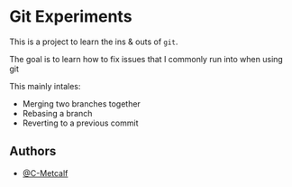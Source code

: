 
# Git Experiments

This is a project to learn the ins & outs of `git`.

The goal is to learn how to fix issues that I commonly run into when using git

This mainly intales:
- Merging two branches together
- Rebasing a branch
- Reverting to a previous commit
## Authors

- [@C-Metcalf](https://github.com/C-Metcalf)

